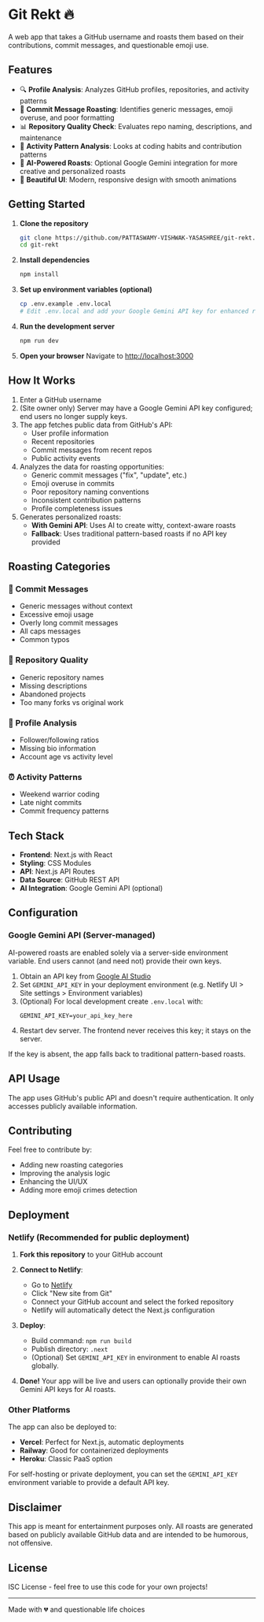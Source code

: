 # Git Rekt 🔥

A web app that takes a GitHub username and roasts them based on their contributions, commit messages, and questionable emoji use.

## Features

- 🔍 **Profile Analysis**: Analyzes GitHub profiles, repositories, and activity patterns
- 📝 **Commit Message Roasting**: Identifies generic messages, emoji overuse, and poor formatting
- 📊 **Repository Quality Check**: Evaluates repo naming, descriptions, and maintenance
- 🎯 **Activity Pattern Analysis**: Looks at coding habits and contribution patterns
- 🤖 **AI-Powered Roasts**: Optional Google Gemini integration for more creative and personalized roasts
- 🎨 **Beautiful UI**: Modern, responsive design with smooth animations

## Getting Started

1. **Clone the repository**
   ```bash
   git clone https://github.com/PATTASWAMY-VISHWAK-YASASHREE/git-rekt.git
   cd git-rekt
   ```

2. **Install dependencies**
   ```bash
   npm install
   ```

3. **Set up environment variables (optional)**
   ```bash
   cp .env.example .env.local
   # Edit .env.local and add your Google Gemini API key for enhanced roasts
   ```

4. **Run the development server**
   ```bash
   npm run dev
   ```

5. **Open your browser**
   Navigate to [http://localhost:3000](http://localhost:3000)

## How It Works

1. Enter a GitHub username
2. (Site owner only) Server may have a Google Gemini API key configured; end users no longer supply keys.
3. The app fetches public data from GitHub's API:
   - User profile information
   - Recent repositories
   - Commit messages from recent repos
   - Public activity events
4. Analyzes the data for roasting opportunities:
   - Generic commit messages ("fix", "update", etc.)
   - Emoji overuse in commits
   - Poor repository naming conventions
   - Inconsistent contribution patterns
   - Profile completeness issues
5. Generates personalized roasts:
   - **With Gemini API**: Uses AI to create witty, context-aware roasts
   - **Fallback**: Uses traditional pattern-based roasts if no API key provided

## Roasting Categories

### 📝 Commit Messages
- Generic messages without context
- Excessive emoji usage
- Overly long commit messages
- All caps messages
- Common typos

### 📂 Repository Quality  
- Generic repository names
- Missing descriptions
- Abandoned projects
- Too many forks vs original work

### 👤 Profile Analysis
- Follower/following ratios
- Missing bio information
- Account age vs activity level

### ⏰ Activity Patterns
- Weekend warrior coding
- Late night commits
- Commit frequency patterns

## Tech Stack

- **Frontend**: Next.js with React
- **Styling**: CSS Modules
- **API**: Next.js API Routes
- **Data Source**: GitHub REST API
- **AI Integration**: Google Gemini API (optional)

## Configuration

### Google Gemini API (Server-managed)

AI-powered roasts are enabled solely via a server-side environment variable. End users cannot (and need not) provide their own keys.

1. Obtain an API key from [Google AI Studio](https://makersuite.google.com/app/apikey)
2. Set `GEMINI_API_KEY` in your deployment environment (e.g. Netlify UI > Site settings > Environment variables)
3. (Optional) For local development create `.env.local` with:
   ```
   GEMINI_API_KEY=your_api_key_here
   ```
4. Restart dev server. The frontend never receives this key; it stays on the server.

If the key is absent, the app falls back to traditional pattern-based roasts.

## API Usage

The app uses GitHub's public API and doesn't require authentication. It only accesses publicly available information.

## Contributing

Feel free to contribute by:
- Adding new roasting categories
- Improving the analysis logic
- Enhancing the UI/UX
- Adding more emoji crimes detection

## Deployment

### Netlify (Recommended for public deployment)

1. **Fork this repository** to your GitHub account

2. **Connect to Netlify**:
   - Go to [Netlify](https://netlify.com)
   - Click "New site from Git"
   - Connect your GitHub account and select the forked repository
   - Netlify will automatically detect the Next.js configuration

3. **Deploy**: 
   - Build command: `npm run build`
   - Publish directory: `.next`
   - (Optional) Set `GEMINI_API_KEY` in environment to enable AI roasts globally.

4. **Done!** Your app will be live and users can optionally provide their own Gemini API keys for AI roasts.

### Other Platforms

The app can also be deployed to:
- **Vercel**: Perfect for Next.js, automatic deployments
- **Railway**: Good for containerized deployments
- **Heroku**: Classic PaaS option

For self-hosting or private deployment, you can set the `GEMINI_API_KEY` environment variable to provide a default API key.

## Disclaimer

This app is meant for entertainment purposes only. All roasts are generated based on publicly available GitHub data and are intended to be humorous, not offensive.

## License

ISC License - feel free to use this code for your own projects!

---

Made with 💔 and questionable life choices